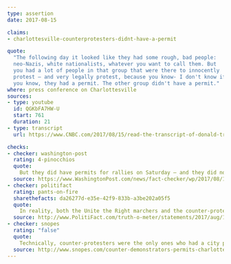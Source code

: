 ```yaml
---
type: assertion
date: 2017-08-15

claims:
- charlottesville-counterprotesters-didnt-have-a-permit

quote:
  "The following day it looked like they had some rough, bad people:
  neo-Nazis, white nationalists, whatever you want to call them. But
  you had a lot of people in that group that were there to innocently
  protest — and very legally protest, because you know- I don't know if
  you know, they had a permit. The other group didn't have a permit."
where: press conference on Charlottesville
sources:
- type: youtube
  id: QGKbFA7HW-U
  start: 761
  duration: 21
- type: transcript
  url: https://www.CNBC.com/2017/08/15/read-the-transcript-of-donald-trumps-jaw-dropping-press-conference.html

checks:
- checker: washington-post
  rating: 4-pinocchios
  quote:
    But they did have permits for rallies on Saturday — and they did not need one to go into or gather near Emancipation Park, where white nationalists scheduled their rally. No permits were needed to march on the U-Va. campus on Friday night.
  source: https://www.WashingtonPost.com/news/fact-checker/wp/2017/08/16/president-trumps-false-claim-that-counter-demonstrators-lacked-a-permit/
- checker: politifact
  rating: pants-on-fire
  sharethefacts: da26277d-e35e-42f9-833b-a3be202a05f5
  quote:
    In reality, both the Unite the Right marchers and the counter-protesters had official permission to assemble on Saturday, either from a court or from the city.
  source: http://www.PolitiFact.com/truth-o-meter/statements/2017/aug/17/donald-trump/donald-trump-wrong-charlottesville-counter-protest/
- checker: snopes
  rating: "false"
  quote:
    Technically, counter-protesters were the only ones who had a city permit for 12 August 2017 events. For the UVA “alt-right” rally the night before, no permits were needed and it was a judge’s injunction on the night of 11 August 2017 that allowed the “Unite the Right” rally to be held the next day at Emancipation Park.
  source: http://www.snopes.com/counter-demonstrators-permits-charlottesville/
---
```

